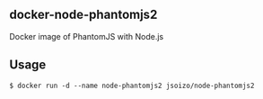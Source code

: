 docker-node-phantomjs2
---

Docker image of PhantomJS with Node.js

## Usage

```
$ docker run -d --name node-phantomjs2 jsoizo/node-phantomjs2
```
